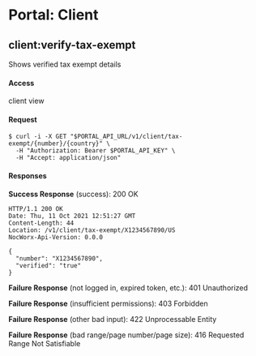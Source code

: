 # Portal: Client

## client:verify-tax-exempt
Shows verified tax exempt details

#### Access
client view

#### Request
```
$ curl -i -X GET "$PORTAL_API_URL/v1/client/tax-exempt/{number}/{country}" \
  -H "Authorization: Bearer $PORTAL_API_KEY" \
  -H "Accept: application/json"
```

#### Responses
**Success Response** (success): 200 OK
```
HTTP/1.1 200 OK
Date: Thu, 11 Oct 2021 12:51:27 GMT
Content-Length: 44
Location: /v1/client/tax-exempt/X1234567890/US
NocWorx-Api-Version: 0.0.0

{
  "number": "X1234567890",
  "verified": "true"
}
```

**Failure Response** (not logged in, expired token, etc.): 401 Unauthorized

**Failure Response** (insufficient permissions): 403 Forbidden

**Failure Response** (other bad input): 422 Unprocessable Entity

**Failure Response** (bad range/page number/page size): 416 Requested Range Not Satisfiable
